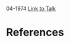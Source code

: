 

04-1974
[Link to Talk](https://www.churchofjesuschrist.org/study/general-conference/1974/04/priesthood-session?lang=eng)



# References
